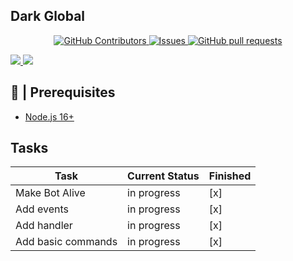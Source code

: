## Dark Global

  <p align="center">
    <a href="https://github.com/ShadowGaming100/Dark-Global/graphs/contributors">
      <img alt="GitHub Contributors" src="https://img.shields.io/github/contributors/ShadowGaming100/Dark-Global" />
    </a>
    <a href="https://github.com/ShadowGaming100/Dark-Global/issues">
      <img alt="Issues" src="https://img.shields.io/github/issues/ShadowGaming100/Dark-Global?color=0088ff" />
    </a>
    <a href="https://github.com/ShadowGaming100/Dark-Global/pulls">
      <img alt="GitHub pull requests" src="https://img.shields.io/github/issues-pr/ShadowGaming100/Dark-Global?color=0088ff" />
      </p>
<a target="_blank" href="https://github.com/ShadowGaming100/Dark-Global"><img src="https://img.shields.io/github/stars/ShadowGaming100/Dark-Global" /> 
<a target="_blank" href="https://github.com/ShadowGaming100/Dark-Global"><img src="https://img.shields.io/github/last-commit/ShadowGaming100/Dark-Global" /></a>

## 🚧 | Prerequisites

- [Node.js 16+](https://nodejs.org/en/download/)

## Tasks

| Task           | Current Status | Finished | 
|----------------|----------------|----------|
| Make Bot Alive |     in progress      |[x]|
| Add events         | in progress      |[x]|
| Add handler        | in progress      |[x]|
| Add basic commands | in progress      |[x]|

<!-- # Credits

[MGalaCyber/Discord.js-v13-Command-Handler-Template](https://github.com/MGalaCyber/Discord.js-v13-Command-Handler-Template)

[MGalaCyber/Discord.js-v14-Command-Handler-Template](https://github.com/MGalaCyber/Discord.js-v14-Command-Handler-Template)

[BlobbyDev/DoggoBot](https://github.com/BlobbyDev/DoggoBot)

[dd4tj/discord-bot-v14](https://github.com/dd4tj/discord-bot-v14)

[Tomato6966/Discord-js-handler-slash-Commands](https://github.com/Tomato6966/Discord-js-handler-slash-Commands) -->
